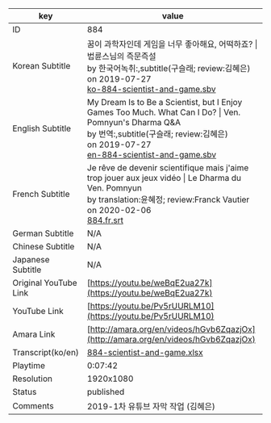 |  key  |  value  |
|-------|---------|
| ID            | 884 |
| Korean Subtitle | 꿈이 과학자인데 게임을 너무 좋아해요, 어떡하죠? \| 법륜스님의 즉문즉설<br>by 한국어녹취:,subtitle(구슬래; review:김혜은)<br>on 2019-07-27<br>[ko-884-scientist-and-game.sbv](https://github.com/jungtosociety/dharma-qna/raw/master/sub/884/ko-884-scientist-and-game.sbv)<br>|
| English Subtitle | My Dream Is to Be a Scientist, but I Enjoy Games Too Much. What Can I Do? \| Ven. Pomnyun's Dharma Q&A<br>by 번역:,subtitle(구슬래; review:김혜은)<br>on 2019-07-27<br>[en-884-scientist-and-game.sbv](https://github.com/jungtosociety/dharma-qna/raw/master/sub/884/en-884-scientist-and-game.sbv)<br>|
| French Subtitle | Je rêve de devenir scientifique mais j'aime trop jouer aux jeux vidéo \| Le Dharma du Ven. Pomnyun<br>by translation:윤혜정; review:Franck Vautier<br>on 2020-02-06<br>[884.fr.srt](https://github.com/jungtosociety/dharma-qna/raw/master/sub/884/884.fr.srt)<br>|
| German Subtitle | N/A |
| Chinese Subtitle | N/A |
| Japanese Subtitle | N/A |
| Original YouTube Link  | [https://youtu.be/weBqE2ua27k](https://youtu.be/weBqE2ua27k) |
| YouTube Link  | [https://youtu.be/Pv5rUURLM10](https://youtu.be/Pv5rUURLM10) |
| Amara Link    | [http://amara.org/en/videos/hGvb6ZqazjOx](http://amara.org/en/videos/hGvb6ZqazjOx) |
| Transcript(ko/en) | [884-scientist-and-game.xlsx](https://github.com/jungtosociety/dharma-qna/raw/master/sub/884/884-scientist-and-game.xlsx) |
| Playtime | 0:07:42 |
| Resolution | 1920x1080|
| Status | published |
| Comments | 2019-1차 유튜브 자막 작업 (김혜은) |
